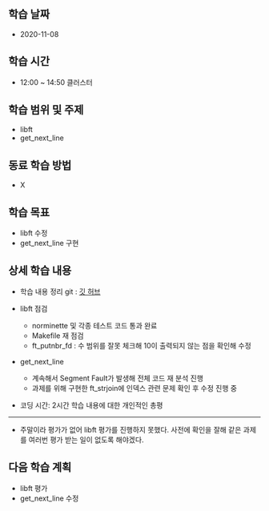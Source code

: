 학습 날짜
---
+ 2020-11-08

학습 시간
---
+ 12:00 ~ 14:50 클러스터

학습 범위 및 주제
---
+ libft
+ get_next_line

동료 학습 방법
---
+ X

학습 목표
---
+ libft 수정
+ get_next_line 구현


상세 학습 내용
---
+ 학습 내용 정리 git : [깃 허브](https://github.com/kiskim/study)   

+ libft 점검
    + norminette 및 각종 테스트 코드 통과 완료
    + Makefile 재 점검
    + ft_putnbr_fd : 수 범위를 잘못 체크해 10이 출력되지 않는 점을 확인해 수정
+ get_next_line
    + 계속해서 Segment Fault가 발생해 전체 코드 재 분석 진행
    + 과제를 위해 구현한 ft_strjoin에 인덱스 관련 문제 확인 후 수정 진행 중
+ 코딩 시간: 2시간
학습 내용에 대한 개인적인 총평
---
+ 주말이라 평가가 없어 libft 평가를 진행하지 못했다. 사전에 확인을 잘해 같은 과제를 여러번 평가 받는 일이 없도록 해야겠다.

다음 학습 계획
---
+ libft 평가
+ get_next_line 수정